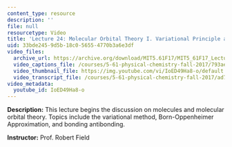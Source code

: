 ```yaml
---
content_type: resource
description: ''
file: null
resourcetype: Video
title: 'Lecture 24: Molecular Orbital Theory I. Variational Principle and Matrix Mechanics'
uid: 33bde245-9d5b-18c0-5655-4770b3a6e3df
video_files:
  archive_url: https://archive.org/download/MIT5.61F17/MIT5_61F17_Lecture_24_300k.mp4
  video_captions_file: /courses/5-61-physical-chemistry-fall-2017/793aec93bf635fe9914ac536095da89a_IoED49Ha8-o.vtt
  video_thumbnail_file: https://img.youtube.com/vi/IoED49Ha8-o/default.jpg
  video_transcript_file: /courses/5-61-physical-chemistry-fall-2017/ad7d603ec56e12d9128c30d8500cfa83_IoED49Ha8-o.pdf
video_metadata:
  youtube_id: IoED49Ha8-o
---
```


**Description:** This lecture begins the discussion on molecules and molecular orbital theory. Topics include the variational method, Born-Oppenheimer Approximation, and bonding antibonding.

**Instructor:** Prof. Robert Field